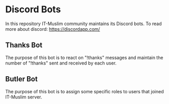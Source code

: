 # Discord Bots
In this repository IT-Muslim community maintains its Discord bots.
To read more about discord: https://discordapp.com/

## Thanks Bot
The purpose of this bot is to react on "!thanks" messages and maintain
the number of "!thanks" sent and received by each user.

## Butler Bot
The purpose of this bot is to assign some specific roles to users that joined
IT-Muslim server.
